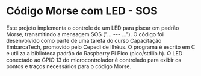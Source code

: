 # Código Morse com LED - SOS

Este projeto implementa o controle de um LED para piscar em padrão Morse, transmitindo a mensagem SOS ("... --- ..."). O código foi desenvolvido como parte de uma tarefa do curso Capacitação EmbarcaTech, promovido pelo Cepedi de Ilhéus. O programa é escrito em C e utiliza a biblioteca padrão do Raspberry Pi Pico (pico/stdlib.h). O LED conectado ao GPIO 13 do microcontrolador é controlado para exibir os pontos e traços necessários para o código Morse.
